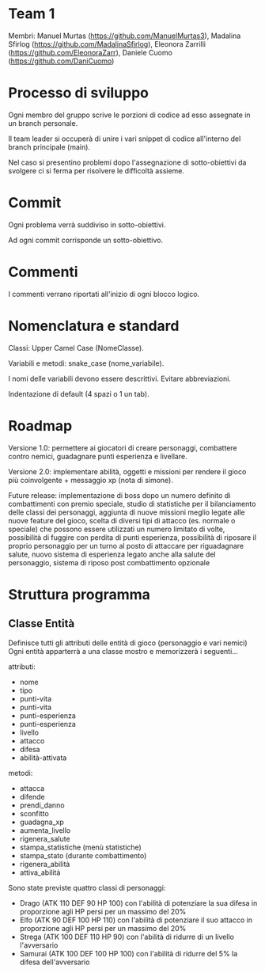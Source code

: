 # Team 1
Membri: Manuel Murtas (https://github.com/ManuelMurtas3), Madalina Sfirlog (https://github.com/MadalinaSfirlog), Eleonora Zarrilli (https://github.com/EleonoraZarr), Daniele Cuomo (https://github.com/DaniCuomo)

# Processo di sviluppo
Ogni membro del gruppo scrive le porzioni di codice ad esso assegnate in un branch personale.

Il team leader si occuperà di unire i vari snippet di codice all'interno del branch principale (main).

Nel caso si presentino problemi dopo l'assegnazione di sotto-obiettivi da svolgere ci si ferma per risolvere le difficoltà assieme.

# Commit
Ogni problema verrà suddiviso in sotto-obiettivi.

Ad ogni commit corrisponde un sotto-obiettivo.

# Commenti
I commenti verrano riportati all'inizio di ogni blocco logico.

# Nomenclatura e standard
Classi: Upper Camel Case (NomeClasse).

Variabili e metodi: snake_case (nome_variabile).

I nomi delle variabili devono essere descrittivi. Evitare abbreviazioni.

Indentazione di default (4 spazi o 1 un tab).

# Roadmap
Versione 1.0: permettere ai giocatori di creare personaggi, combattere contro nemici, guadagnare punti esperienza e livellare.

Versione 2.0: implementare abilità, oggetti e missioni per rendere il gioco più coinvolgente + messaggio xp (nota di simone).

Future release: implementazione di boss dopo un numero definito di combattimenti con premio speciale, studio di statistiche per il bilanciamento
delle classi dei personaggi, aggiunta di nuove missioni meglio legate alle nuove feature del gioco, scelta di diversi tipi di attacco (es. normale o speciale)
che possono essere utilizzati un numero limitato di volte, possibilità di fuggire con perdita di punti esperienza, possibilità di riposare il proprio personaggio
per un turno al posto di attaccare per riguadagnare salute, nuovo sistema di esperienza legato anche alla salute del personaggio, sistema di riposo post combattimento
opzionale

# Struttura programma
## Classe Entità
Definisce tutti gli attributi delle entità di gioco (personaggio e vari nemici)
Ogni entità apparterrà a una classe mostro e memorizzerà i seguenti...

attributi:
- nome
- tipo
- punti-vita
- punti-vita
- punti-esperienza
- punti-esperienza
- livello
- attacco
- difesa
- abilità-attivata

metodi:
- attacca
- difende
- prendi_danno
- sconfitto
- guadagna_xp
- aumenta_livello
- rigenera_salute
- stampa_statistiche (menù statistiche)
- stampa_stato (durante combattimento)
- rigenera_abilità
- attiva_abilità

Sono state previste quattro classi di personaggi:
- Drago (ATK 110 DEF 90 HP 100) con l'abilità di potenziare la sua difesa in proporzione agli HP persi per un massimo del 20%
- Elfo (ATK 90 DEF 100 HP 110) con l'abilità di potenziare il suo attacco in proporzione agli HP persi per un massimo del 20%
- Strega (ATK 100 DEF 110 HP 90) con l'abilità di ridurre di un livello l'avversario
- Samurai (ATK 100 DEF 100 HP 100) con l'abilità di ridurre del 5% la difesa dell'avversario
